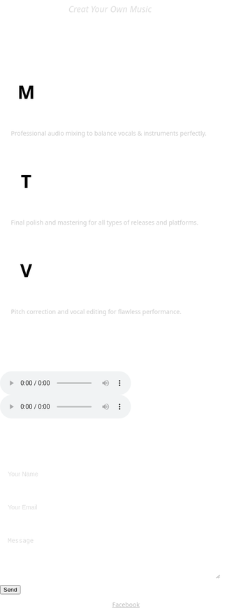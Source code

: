 <!DOCTYPE html>
<html lang="en">
<head>
<meta charset="UTF-8" />
<meta name="viewport" content="width=device-width, initial-scale=1" />
<title>WOLF RECORDS</title>
<style>
  /* Reset */
  * {
    box-sizing: border-box;
  }
  body, html {
    margin: 0; padding: 0; height: 100%;
    font-family: 'Segoe UI', Tahoma, Geneva, Verdana, sans-serif;
    background: url('download.jpg') no-repeat center center fixed;
    background-size: cover;
    color: #fff;
  }

  /* Overlay for readability */
  body::before {
    content: "";
    position: fixed;
    top:0; left:0; right:0; bottom:0;
    background: rgba(0,0,0,0.75);
    z-index: -1;
  }

  a {
    color: #fff;
    text-decoration: none;
  }
  a:hover {
    color: #bbb;
  }

  /* Navbar */
  nav {
    position: fixed;
    width: 100%;
    background: transparent;
    transition: background-color 0.4s ease;
    padding: 15px 30px;
    display: flex;
    justify-content: space-between;
    align-items: center;
    z-index: 100;
  }

nav.scrolled {
    background: rgba(0,0,0,0.9);
    box-shadow: 0 2px 5px rgba(0,0,0,0.7);
  }
  nav .logo {
    font-weight: 700;
    font-size: 1.8em;
    color: #fff;
  }
  nav ul {
    list-style: none;
    display: flex;
    gap: 25px;
    margin: 0;
  }
  nav ul li a {
    font-weight: 600;
    font-size: 1em;
    color: #fff;
    padding: 5px 10px;
  }
  nav ul li a:hover {
    color: #ccc;
  }

  /* Header */
  header {
    text-align: center;
    padding: 120px 20px 60px;
  }
  header h1 {
    font-size: 3.5em;
    margin: 0;
    font-weight: 900;
    letter-spacing: 3px;
    text-shadow: 0 0 10px rgba(255,255,255,0.3);
  }
  header p {
    font-style: italic;
    font-size: 1.4em;
    margin-top: 10px;
    color: #ddd;
  }

  section {
    max-width: 900px;
    margin: 60px auto;
    padding: 0 20px;
    background: rgba(255,255,255,0.05);
    border-radius: 12px;
    box-shadow: 0 0 20px rgba(0,0,0,0.7);
  }
  section h2 {
    border-bottom: 1px solid #fff;
    padding-bottom: 10px;
    margin-bottom: 20px;
    font-weight: 700;
  }

  /* Services */
  .services {
    display: grid;
    grid-template-columns: repeat(auto-fit,minmax(250px,1fr));
    gap: 30px;
  }
  .service-item {
    background: rgba(255,255,255,0.1);
    padding: 25px;
    border-radius: 10px;

text-align: center;
    transition: transform 0.3s ease;
  }
  .service-item:hover {
    transform: translateY(-10px);
    background: rgba(255,255,255,0.2);
  }
  .service-item h3 {
    margin-top: 15px;
    margin-bottom: 10px;
    font-weight: 700;
    color: #fff;
  }
  .service-item p {
    font-size: 1em;
    color: #ccc;
  }
  .icon {
    font-size: 3em;
    background: #fff;
    width: 70px;
    height: 70px;
    display: inline-flex;
    justify-content: center;
    align-items: center;
    border-radius: 50%;
    color: #000;
    font-weight: 900;
    user-select: none;
  }

  /* Audio Player */
  audio {
    width: 100%;
    margin-top: 15px;
    border-radius: 8px;
    outline: none;
    box-shadow: 0 0 15px rgba(255,255,255,0.2);
  }

  /* Contact Form */
  form {
    background: rgba(255,255,255,0.1);
    padding: 30px;
    border-radius: 12px;
  }
  input, textarea {
    width: 100%;
    padding: 15px 18px;
    margin: 15px 0;
    border: none;
    border-radius: 8px;
    font-size: 1em;
    background: rgba(255,255,255,0.2);
    color: #fff;
    resize: vertical;
  }
  input::placeholder, textarea::placeholder {
    color: #ddd;
  }
  input:focus, textarea:focus {
    outline: 2px solid #fff;
    background: rgba(255,255,255,0.3);
  }
  button {

width: 100%;
    padding: 18px;
    background: #fff;
    border: none;
    border-radius: 10px;
    font-size: 1.3em;
    font-weight: 900;
    color: #000;
    cursor: pointer;
    transition: background-color 0.3s ease;
  }
  button:hover {
    background: #ddd;
  }

  /* Footer */
  footer {
    background: transparent;
    text-align: center;
    padding: 20px 10px;
    color: #bbb;
    margin-top: 80px;
    font-size: 0.9em;
  }
  footer a {
    margin: 0 12px;
    color: #bbb;
  }
  footer a:hover {
    color: #eee;
  }

  /* Responsive */
  @media (max-width: 600px) {
    nav ul {
      flex-direction: column;
      gap: 12px;
    }
    header h1 {
      font-size: 2.4em;
    }
    section {
      margin: 40px 15px;
    }
  }
</style>
</head>
<body>

<nav id="navbar">
  <div class="logo">WOLF RECORDS</div>
  <ul>
    <li><a href="#home">Home</a></li>
    <li><a href="#services">Services</a></li>
    <li><a href="#samples">Samples</a></li>
    <li><a href="#contact">Contact</a></li>
  </ul>
</nav>

<header id="home">
  <h1>WOLF RECORDS</h1>
  <p>Creat Your Own Music</p>
</header>

<section id="services">
  <h2>Our Services</h2>
  <div class="services">
    <div class="service-item">
      <div class="icon">M</div>
      <h3>Mixing</h3>

<p>Professional audio mixing to balance vocals & instruments perfectly.</p>
    </div>
    <div class="service-item">
      <div class="icon">T</div>
      <h3>Mastering</h3>
      <p>Final polish and mastering for all types of releases and platforms.</p>
    </div>
    <div class="service-item">
      <div class="icon">V</div>
      <h3>Vocal Tuning</h3>
      <p>Pitch correction and vocal editing for flawless performance.</p>
    </div>
  </div>
</section>

<section id="samples">
  <h2>Sample Tracks</h2>
  <audio controls>
    <source src="sample1.mp3" type="audio/mpeg" />
    Your browser does not support the audio element.
  </audio>
  <audio controls>
    <source src="sample2.mp3" type="audio/mpeg" />
    Your browser does not support the audio element.
  </audio>
</section>

<section id="contact">
  <h2>Book Our Studio</h2>
  <form id="bookingForm">
    <input type="text" name="name" placeholder="Your Name" required />
    <input type="email" name="email" placeholder="Your Email" required />
    <textarea name="message" placeholder="Message" rows="5"></textarea>
    <button type="submit">Send</button>
  </form>
</section>

<footer>
  <p>© 2025 Wolf Records  |  Follow us on  |<a href="#" target="_blank">Facebook</a>| tel (+94 775 339 285) |
  </p>
</footer>

<script>
  // Navbar background change on scroll
  window.addEventListener('scroll', () => {
    const nav = document.getElementById('navbar');
    if(window.scrollY > 50) {
      nav.classList.add('scrolled');
    } else {
      nav.classList.remove('scrolled');
    }
  });

  // Booking form submission
  document.getElementById('bookingForm').addEventListener('submit', function(e) {
    e.preventDefault();
    alert('Thank you for your booking inquiry! We will contact you soon.');
    this.reset();
  });
</script>

</body>
</html>
